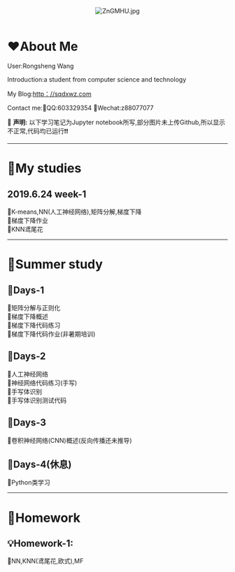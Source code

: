 <center><img src="https://s2.ax1x.com/2019/06/27/ZnGMHU.jpg" alt="ZnGMHU.jpg" border="0" /></center>

</br>

# :heart:About Me

 User:Rongsheng Wang
 
 Introduction:a student from computer science and technology
 
  My Blog:<a href="http：//sqdxwz.com">http：//sqdxwz.com</a>
  
  Contact me::speech_balloon:QQ:603329354  :speech_balloon:Wechat:z88077077
  
  :loudspeaker: **声明:** 以下学习笔记为Jupyter notebook所写,部分图片未上传Github,所以显示不正常,代码均已运行:exclamation::exclamation:
 
---------------------------------------------------------------------------------------------------------------------------------------

# :open_file_folder:My studies

## 2019.6.24  week-1
:loudspeaker:K-means,NN(人工神经网络),矩阵分解,梯度下降
</br>
:loudspeaker:梯度下降作业
</br>
:loudspeaker:KNN鸢尾花

---------------------------------------------------------------------------------------------------------------------------------------
# :open_file_folder:Summer study
## :ledger:Days-1
:pencil:矩阵分解与正则化
</br>
:pencil:梯度下降概述
</br>
:pencil:梯度下降代码练习
</br>
:pencil:梯度下降代码作业(非暑期培训)
## :ledger:Days-2
:pencil:人工神经网络
</br>
:pencil:神经网络代码练习(手写)
</br>
:pencil:手写体识别
</br>
:pencil:手写体识别测试代码
## :ledger:Days-3
:pencil:卷积神经网络(CNN)概述(反向传播还未推导)
## :ledger:Days-4(休息)
:pencil:Python类学习

--------------------------------------------------------------------------------------------------------------------------------------
# :open_file_folder:Homework
## :bulb:Homework-1:
:page_facing_up:NN,KNN(鸢尾花,欧式),MF
